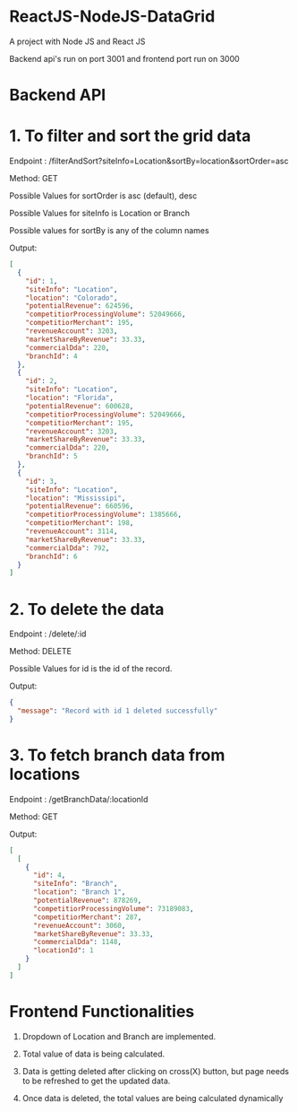 # ReactJS-NodeJS-DataGrid

A project with Node JS and React JS

Backend api's run on port 3001 and frontend port run on 3000

# Backend API

# 1. To filter and sort the grid data

Endpoint : /filterAndSort?siteInfo=Location&sortBy=location&sortOrder=asc

Method: GET

Possible Values for sortOrder is asc (default), desc

Possible Values for siteInfo is Location or Branch

Possible values for sortBy is any of the column names

Output:

```json
[
  {
    "id": 1,
    "siteInfo": "Location",
    "location": "Colorado",
    "potentialRevenue": 624596,
    "competitiorProcessingVolume": 52049666,
    "competitiorMerchant": 195,
    "revenueAccount": 3203,
    "marketShareByRevenue": 33.33,
    "commercialDda": 220,
    "branchId": 4
  },
  {
    "id": 2,
    "siteInfo": "Location",
    "location": "Florida",
    "potentialRevenue": 600628,
    "competitiorProcessingVolume": 52049666,
    "competitiorMerchant": 195,
    "revenueAccount": 3203,
    "marketShareByRevenue": 33.33,
    "commercialDda": 220,
    "branchId": 5
  },
  {
    "id": 3,
    "siteInfo": "Location",
    "location": "Mississipi",
    "potentialRevenue": 660596,
    "competitiorProcessingVolume": 1385666,
    "competitiorMerchant": 198,
    "revenueAccount": 3114,
    "marketShareByRevenue": 33.33,
    "commercialDda": 792,
    "branchId": 6
  }
]
```

# 2. To delete the data

Endpoint : /delete/:id

Method: DELETE

Possible Values for id is the id of the record.

Output:

```json
{
  "message": "Record with id 1 deleted successfully"
}
```

# 3. To fetch branch data from locations

Endpoint : /getBranchData/:locationId

Method: GET

Output:

```json
[
  [
    {
      "id": 4,
      "siteInfo": "Branch",
      "location": "Branch 1",
      "potentialRevenue": 878269,
      "competitiorProcessingVolume": 73189083,
      "competitiorMerchant": 287,
      "revenueAccount": 3060,
      "marketShareByRevenue": 33.33,
      "commercialDda": 1148,
      "locationId": 1
    }
  ]
]
```

# Frontend Functionalities

1. Dropdown of Location and Branch are implemented.
2. Total value of data is being calculated.

3. Data is getting deleted after clicking on cross(X) button, but page needs to be refreshed to get the updated data.

4. Once data is deleted, the total values are being calculated dynamically
